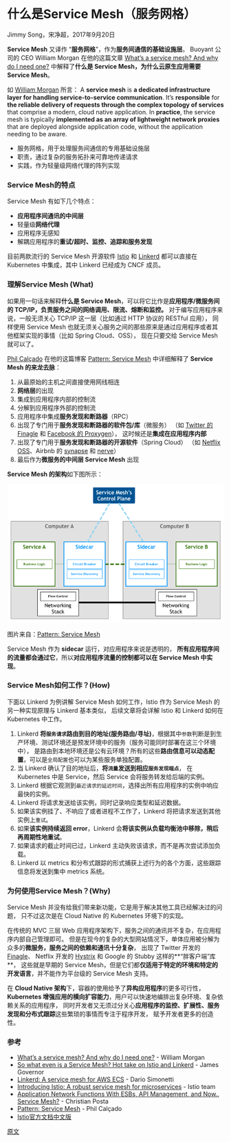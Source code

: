 
# 什么是Service Mesh（服务网格）
Jimmy Song，宋净超，2017年9月20日

**Service Mesh** 又译作 “**服务网格**”，作为**服务间通信的基础设施层**。
Buoyant 公司的 CEO William Morgan 在他的这篇文章
[What’s a service mesh? And why do I need one?](https://blog.buoyant.io/2017/04/25/whats-a-service-mesh-and-why-do-i-need-one/)
中解释了**什么是 Service Mesh，为什么云原生应用需要 Service Mesh**。

如 [William Morgan](https://twitter.com/wm) 所言：
A **service mesh** is **a dedicated infrastructure layer for handling service-to-service communication**.
It’s **responsible** for **the reliable delivery of requests through the complex topology of services**
that comprise a modern, cloud native application.
In **practice**, the service mesh is typically **implemented as an array of lightweight network proxies**
that are deployed alongside application code, without the application needing to be aware.

* 服务网格，用于处理服务间通信的专用基础设施层
* 职责，通过复杂的服务拓扑来可靠地传递请求
* 实践，作为轻量级网络代理的阵列实现


### Service Mesh的特点
Service Mesh 有如下几个特点：
* **应用程序间通讯的中间层**
* 轻量级**网络代理**
* 应用程序无感知
* 解耦应用程序的**重试/超时、监控、追踪和服务发现**

目前两款流行的 Service Mesh 开源软件 [Istio](https://istio.io/) 和 [Linkerd](https://linkerd.io/)
都可以直接在 Kubernetes 中集成，其中 Linkerd 已经成为 CNCF 成员。


### 理解Service Mesh (What)
如果用一句话来解释**什么是 Service Mesh**，可以将它比作是**应用程序/微服务间的 TCP/IP，负责服务之间的网络调用、限流、熔断和监控。**
对于编写应用程序来说，一般无须关心 TCP/IP 这一层（比如通过 HTTP 协议的 RESTful 应用），
同样使用 Service Mesh 也就无须关心服务之间的那些原来是通过应用程序或者其他框架实现的事情（比如 Spring Cloud、OSS），
现在只要交给 Service Mesh 就可以了。

[Phil Calçado](http://philcalcado.com/) 在他的这篇博客
[Pattern: Service Mesh](http://philcalcado.com/2017/08/03/pattern_service_mesh.html)
中详细解释了 **Service Mesh 的来龙去脉**：

1. 从最原始的主机之间直接使用网线相连
2. **网络层**的出现
3. 集成到应用程序内部的控制流
4. 分解到应用程序外部的控制流
5. 应用程序中集成**服务发现和断路器**（RPC）
6. 出现了专门用于**服务发现和断路器的软件包/库**（微服务）
   （如 [Twitter 的 Finagle](https://finagle.github.io/) 和 [Facebook 的 Proxygen](https://code.facebook.com/posts/1503205539947302)），
这时候还是**集成在应用程序内部**
7. 出现了专门用于**服务发现和断路器的开源软件**（Spring Cloud）
   （如 [Netflix OSS](http://netflix.github.io/)、Airbnb 的 [synapse](https://github.com/airbnb/synapse) 和 [nerve](https://github.com/airbnb/nerve)）
8. 最后作为**微服务的中间层 Service Mesh** 出现

**Service Mesh 的架构**如下图所示：

![Service Mesh 的架构](images/3.1.Service-Mesh的架构.png)

图片来自：[Pattern: Service Mesh](http://philcalcado.com/2017/08/03/pattern_service_mesh.html)

Service Mesh 作为 **sidecar** 运行，对应用程序来说是透明的，
**所有应用程序间的流量都会通过它**，所以**对应用程序流量的控制都可以在 Service Mesh 中实现**。


### Service Mesh如何工作？(How)
下面以 Linkerd 为例讲解 Service Mesh 如何工作，Istio 作为 Service Mesh 的另一种实现原理与 Linkerd 基本类似，
后续文章将会详解 Istio 和 Linkerd 如何在 Kubernetes 中工作。

1. Linkerd **将`服务请求`路由到目的地址(服务路由/寻址)**，根据其中`参数`判断是到生产环境、测试环境还是预发环境中的服务（服务可能同时部署在这三个环境中），
   是路由到本地环境还是公有云环境？所有的这些**路由信息可以动态配置**，可以是`全局配置`也可以为某些服务单独配置。
2. 当 Linkerd 确认了目的地址后，**将`流量`发送到相应`服务发现端点`**，
   在 Kubernetes 中是 Service，然后 Service 会将服务转发给后端的实例。
3. Linkerd 根据它观测到`最近请求的延迟时间`，选择出所有应用程序的实例中响应最快的实例。
4. Linkerd 将请求发送给该实例，同时记录响应类型和延迟数据。
5. 如果该实例挂了、不响应了或者进程不工作了，Linkerd 将把请求发送到其他实例上`重试`。
6. 如果**该实例持续返回 error**，Linkerd 会**将该实例从负载均衡池中移除，稍后再周期性地重试**。
7. 如果请求的截止时间已过，Linkerd 主动失败该请求，而不是再次尝试添加负载。
8. Linkerd 以 metrics 和分布式跟踪的形式捕获上述行为的各个方面，这些跟踪信息将发送到集中 metrics 系统。


### 为何使用Service Mesh？(Why)
Service Mesh 并没有给我们带来新功能，它是用于解决其他工具已经解决过的问题，
只不过这次是在 Cloud Native 的 Kubernetes 环境下的实现。

在传统的 MVC 三层 Web 应用程序架构下，服务之间的通讯并不复杂，在应用程序内部自己管理即可。
但是在现今的复杂的大型网站情况下，单体应用被分解为众多的**微服务，服务之间的依赖和通讯十分复杂**，
出现了 Twitter 开发的 [Finagle](https://twitter.github.io/finagle/)、
Netflix 开发的 [Hystrix](https://github.com/Netflix/Hystrix) 和 Google 的 Stubby 这样的**“胖客户端”库**，
这些就是早期的 Service Mesh，但是它们都**仅适用于特定的环境和特定的开发语言**，并不能作为平台级的 Service Mesh 支持。

在 **Cloud Native 架构**下，容器的使用给予了**异构应用程序**的更多可行性，
**Kubernetes 增强应用的横向扩容能力**，用户可以快速地编排出复杂环境、复杂依赖关系的应用程序，
同时开发者又无须过分关心**应用程序的监控、扩展性、服务发现和分布式跟踪**这些繁琐的事情而专注于程序开发，
赋予开发者更多的创造性。


### 参考
* [What’s a service mesh? And why do I need one?](https://blog.buoyant.io/2017/04/25/whats-a-service-mesh-and-why-do-i-need-one/) - William Morgan
* [So what even is a Service Mesh? Hot take on Istio and Linkerd](https://redmonk.com/jgovernor/2017/05/31/so-what-even-is-a-service-mesh-hot-take-on-istio-and-linkerd/) - James Governor
* [Linkerd: A service mesh for AWS ECS](https://medium.com/attest-engineering/linkerd-a-service-mesh-for-aws-ecs-937f201f847a) - Dario Simonetti
* [Introducing Istio: A robust service mesh for microservices](https://istio.io/blog/2017/0.1-announcement/) - Istio team
* [Application Network Functions With ESBs, API Management, and Now.. Service Mesh?](http://blog.christianposta.com/microservices/application-network-functions-with-esbs-api-management-and-now-service-mesh/) - Christian Posta
* [Pattern: Service Mesh](http://philcalcado.com/2017/08/03/pattern_service_mesh.html) - Phil Calçado
* [Istio官方文档中文版](https://preliminary.istio.io/zh/docs/)


[原文](https://jimmysong.io/posts/what-is-a-service-mesh/)

